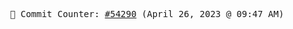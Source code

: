 <p align="center">
    <samp>
        📮 Commit Counter: <a href="https://github.com/Javascript-void0/Javascript-void0/commits/main">#54290</a> (April 26, 2023 @ 09:47 AM)
    </samp>
</p>